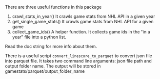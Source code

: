 There are three useful functions in this package

1. crawl_stats_in_year()
    It crawls game stats from NHL API in a given year
2. get_single_game_stats()
    It crawls game stats from NHL API for a given game
3. collect_game_ids()
    A helper function. It collects game ids in the "in a year" file into a python list.

Read the doc string for more info about them.

There is a useful script `convert_linescore_to_parquet` to convert json file into parquet file.
It takes two command line arguments: json file path and output folder name. The output will be stored in gamestats/parquet/output_folder_name